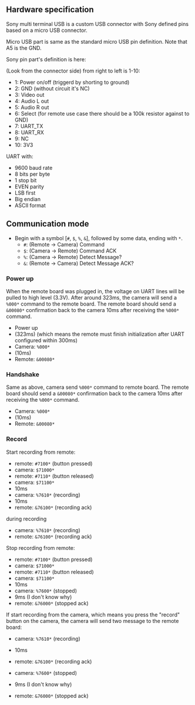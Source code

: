 ## Hardware specification

Sony multi terminal USB is a custom USB connector with Sony defined pins based on a micro USB connector.

Micro USB part is same as the standard micro USB pin definition. Note that A5 is the GND.

Sony pin part's definition is here:

(Look from the connector side) from right to left is 1-10:
- 1: Power on/off (triggerd by shorting to ground)
- 2: GND (without circuit it's NC)
- 3: Video out
- 4: Audio L out
- 5: Audio R out
- 6: Select (for remote use case there should be a 100k resistor against to GND)
- 7: UART_TX
- 8: UART_RX
- 9: NC
- 10: 3V3

UART with:
- 9600 baud rate
- 8 bits per byte
- 1 stop bit
- EVEN parity
- LSB first
- Big endian
- ASCII format

## Communication mode

- Begin with a symbol [``#``, ``$``, ``%``, ``&``], followed by some data, ending with ``*``.
    - ``#``: (Remote -> Camera) Command
    - ``$``: (Camera -> Remote) Command ACK
    - ``%``: (Camera -> Remote) Detect Message?
    - ``&``: (Remote -> Camera) Detect Message ACK?


### Power up

When the remote board was plugged in, the voltage on UART lines will be pulled to high level (3.3V). After around 323ms, the camera will send a ``%000*`` command to the remote board. The remote board should send a ``&00080*`` confirmation back to the camera 10ms after receiving the ``%000*`` command.

- Power up
- (323ms) (which means the remote must finish initialization after UART configured within 300ms)
- Camera: ``%000*``
- (10ms)
- Remote: ``&00080*``

### Handshake

Same as above, camera send ``%000*`` command to remote board. The remote board should send a ``&00080*`` confirmation back to the camera 10ms after receiving the ``%000*`` command.

- Camera: ``%000*``
- (10ms)
- Remote: ``&00080*``

### Record

Start recording from remote:

- remote: ``#7100*`` (button pressed)
- camera: ``$71000*``
- remote: ``#7110*`` (button released)
- camera: ``$71100*``
- 10ms
- camera: ``%7610*`` (recording)
- 10ms
- remote: ``&76100*`` (recording ack)

during recording

- camera: ``%7610*`` (recording)
- remote: ``&76100*`` (recording ack)

Stop recording from remote:

- remote: ``#7100*`` (button pressed)
- camera: ``$71000*``
- remote: ``#7110*`` (button released)
- camera: ``$71100*``
- 10ms
- camera: ``%7600*`` (stopped)
- 9ms (I don't know why)
- remote: ``&76000*`` (stopped ack)

If start recording from the camera, which means you press the "record" button on the camera, the camera will send two message to the remote board:

- camera: ``%7610*`` (recording)
- 10ms
- remote: ``&76100*`` (recording ack)

- camera: ``%7600*`` (stopped)
- 9ms (I don't know why)
- remote: ``&76000*`` (stopped ack)